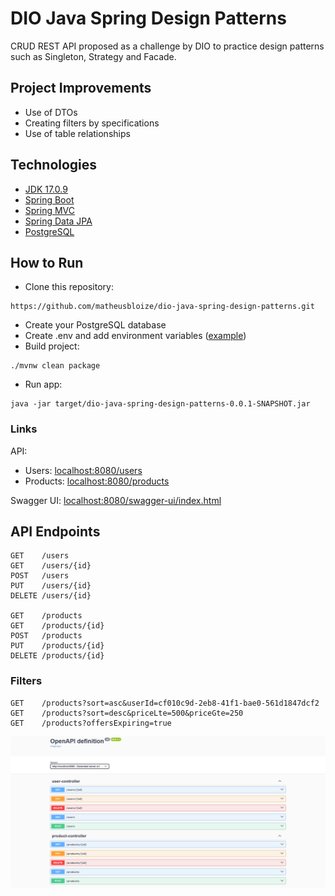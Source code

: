 # DIO Java Spring Design Patterns

CRUD REST API proposed as a challenge by DIO to practice design patterns such as Singleton, Strategy and Facade.

## Project Improvements
- Use of DTOs
- Creating filters by specifications
- Use of table relationships

## Technologies
- [JDK 17.0.9](https://www.oracle.com/java/technologies/javase/jdk17-archive-downloads.html)
- [Spring Boot](https://spring.io/projects/spring-boot)
- [Spring MVC](https://docs.spring.io/spring-framework/reference/web/webmvc.html)
- [Spring Data JPA](https://spring.io/projects/spring-data-jpa)
- [PostgreSQL](https://www.postgresql.org/download/)

## How to Run
- Clone this repository:
```
https://github.com/matheusbloize/dio-java-spring-design-patterns.git
```
- Create your PostgreSQL database
- Create .env and add environment variables ([example](https://github.com/matheusbloize/dio-java-spring-design-patterns/blob/main/.env.example))
- Build project:
```
./mvnw clean package
```
- Run app:
```
java -jar target/dio-java-spring-design-patterns-0.0.1-SNAPSHOT.jar
```

### Links
API: 
- Users: [localhost:8080/users](http://localhost:8080/users)
- Products: [localhost:8080/products](http://localhost:8080/products)

Swagger UI: [localhost:8080/swagger-ui/index.html](http://localhost:8080/swagger-ui/index.html)

## API Endpoints
```
GET    /users  
GET    /users/{id}  
POST   /users  
PUT    /users/{id}  
DELETE /users/{id}

GET    /products  
GET    /products/{id}  
POST   /products  
PUT    /products/{id}  
DELETE /products/{id}
```

### Filters
```
GET    /products?sort=asc&userId=cf010c9d-2eb8-41f1-bae0-561d1847dcf2
GET    /products?sort=desc&priceLte=500&priceGte=250
GET    /products?offersExpiring=true
```

![Swagger ui showing API endpoints](./src/main/resources/static/image.png)

